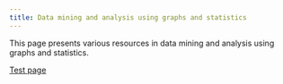 ```yaml
---
title: Data mining and analysis using graphs and statistics
---
```




This page presents various resources in data mining and analysis using graphs and statistics.

<a href="exams-2021_doc.html">Test page</a>